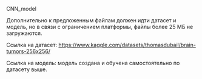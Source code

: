 CNN_model

Дополнительно к предложенным файлам должен идти датасет и модель, но в связи с ограничением платформы, файлы более 25 МБ не загружаются.

Ссылка на датасет: https://www.kaggle.com/datasets/thomasdubail/brain-tumors-256x256/

Ссылка на модель: модель создана и обучена самостоятельно по датасету выше.
